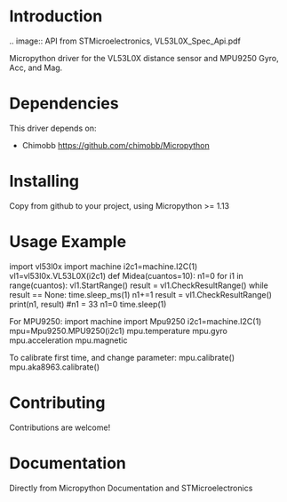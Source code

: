 
Introduction
============

.. image:: 
	API from STMicroelectronics, VL53L0X_Spec_Api.pdf 

Micropython driver for the VL53L0X distance sensor and MPU9250  Gyro, Acc, and Mag.

Dependencies
=============
This driver depends on:

* Chimobb <https://github.com/chimobb/Micropython>



Installing
==========

Copy from github to your project, using Micropython >= 1.13

Usage Example
=============

import vl53l0x
import machine
i2c1=machine.I2C(1)
vl1=vl53l0x.VL53L0X(i2c1)
def Midea(cuantos=10):
	n1=0
	for i1 in range(cuantos):
		vl1.StartRange()
		result = vl1.CheckResultRange()
		while result == None:
			time.sleep_ms(1)
			n1+=1
			result = vl1.CheckResultRange()
		print(n1, result) #n1 = 33
		n1=0
		time.sleep(1)

For MPU9250:
import machine
import Mpu9250
i2c1=machine.I2C(1)
mpu=Mpu9250.MPU9250(i2c1)
mpu.temperature
mpu.gyro
mpu.acceleration
mpu.magnetic

To calibrate first time, and change parameter:
mpu.calibrate()
mpu.aka8963.calibrate()


Contributing
============

Contributions are welcome! 

Documentation
=============

Directly from Micropython Documentation and STMicroelectronics
